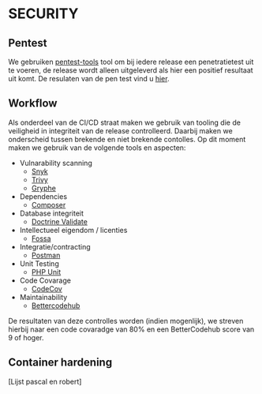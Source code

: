 # SECURITY


## Pentest
We gebruiken [pentest-tools](https://pentest-tools.com/) tool om bij iedere release een penetratietest uit te voeren, de release wordt alleen uitgeleverd als hier een positief resultaat uit komt. De resulaten van de pen test vind u [hier]().

## Workflow
Als onderdeel van de CI/CD straat maken we gebruik van tooling die de veiligheid in integriteit van de release controlleerd. Daarbij maken we onderscheid tussen brekende en niet brekende contolles. 
Op dit moment maken we gebruik van de volgende tools en aspecten:

- Vulnarability scanning
  - [Snyk](https://github.com/marketplace/actions/snyk)
  - [Trivy](https://github.com/marketplace/actions/aqua-security-trivy)
  - [Gryphe](https://github.com/marketplace/actions/github-action-morphkgc)
- Dependencies
  - [Composer](https://getcomposer.org/doc/03-cli.md#audit)
- Database integriteit
  - [Doctrine Validate](https://symfony.com/doc/3.3/doctrine.html)
- Intellectueel eigendom / licenties
  - [Fossa](https://fossa.com/product/open-source-license-compliance)
- Integratie/contracting
  - [Postman](https://github.com/marketplace/actions/newman-action)
- Unit Testing
  - [PHP Unit](https://github.com/marketplace/actions/phpunit-php-actions)
- Code Covarage
  - [CodeCov](https://about.codecov.io/)
- Maintainability
  - [Bettercodehub](https://bettercodehub.com/)

De resultaten van deze controlles worden (indien mogenlijk), we streven hierbij naar een code covaradge van 80% en een BetterCodehub score van 9 of hoger. 

## Container hardening
[Lijst pascal en robert]
